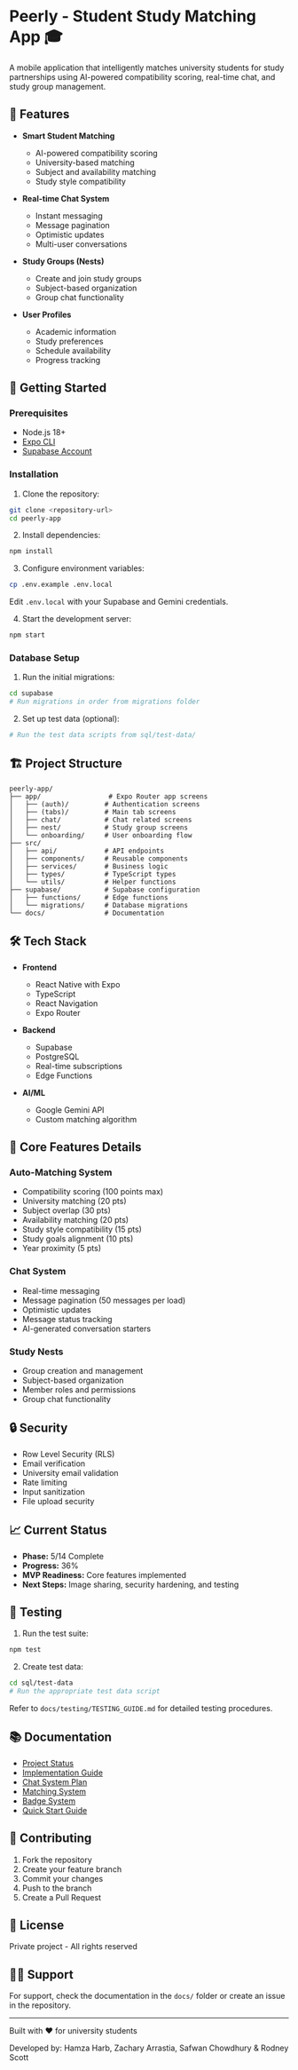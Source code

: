 # Peerly - Student Study Matching App 🎓

A mobile application that intelligently matches university students for study partnerships using AI-powered compatibility scoring, real-time chat, and study group management.

## 🌟 Features

- **Smart Student Matching**
  - AI-powered compatibility scoring
  - University-based matching
  - Subject and availability matching
  - Study style compatibility
  
- **Real-time Chat System**
  - Instant messaging
  - Message pagination
  - Optimistic updates
  - Multi-user conversations
  
- **Study Groups (Nests)**
  - Create and join study groups
  - Subject-based organization
  - Group chat functionality
  
- **User Profiles**
  - Academic information
  - Study preferences
  - Schedule availability
  - Progress tracking

## 🚀 Getting Started

### Prerequisites

- Node.js 18+
- [Expo CLI](https://docs.expo.dev/get-started/installation/)
- [Supabase Account](https://supabase.com)

### Installation

1. Clone the repository:
```bash
git clone <repository-url>
cd peerly-app
```

2. Install dependencies:
```bash
npm install
```

3. Configure environment variables:
```bash
cp .env.example .env.local
```
Edit `.env.local` with your Supabase and Gemini credentials.

4. Start the development server:
```bash
npm start
```

### Database Setup

1. Run the initial migrations:
```bash
cd supabase
# Run migrations in order from migrations folder
```

2. Set up test data (optional):
```bash
# Run the test data scripts from sql/test-data/
```

## 🏗 Project Structure

```
peerly-app/
├── app/                 # Expo Router app screens
│   ├── (auth)/         # Authentication screens
│   ├── (tabs)/         # Main tab screens
│   ├── chat/           # Chat related screens
│   ├── nest/           # Study group screens
│   └── onboarding/     # User onboarding flow
├── src/
│   ├── api/            # API endpoints
│   ├── components/     # Reusable components
│   ├── services/       # Business logic
│   ├── types/          # TypeScript types
│   └── utils/          # Helper functions
├── supabase/           # Supabase configuration
│   ├── functions/      # Edge functions
│   └── migrations/     # Database migrations
└── docs/               # Documentation
```

## 🛠 Tech Stack

- **Frontend**
  - React Native with Expo
  - TypeScript
  - React Navigation
  - Expo Router
  
- **Backend**
  - Supabase
  - PostgreSQL
  - Real-time subscriptions
  - Edge Functions
  
- **AI/ML**
  - Google Gemini API
  - Custom matching algorithm

## 📱 Core Features Details

### Auto-Matching System
- Compatibility scoring (100 points max)
- University matching (20 pts)
- Subject overlap (30 pts)
- Availability matching (20 pts)
- Study style compatibility (15 pts)
- Study goals alignment (10 pts)
- Year proximity (5 pts)

### Chat System
- Real-time messaging
- Message pagination (50 messages per load)
- Optimistic updates
- Message status tracking
- AI-generated conversation starters

### Study Nests
- Group creation and management
- Subject-based organization
- Member roles and permissions
- Group chat functionality

## 🔒 Security

- Row Level Security (RLS)
- Email verification
- University email validation
- Rate limiting
- Input sanitization
- File upload security

## 📈 Current Status

- **Phase:** 5/14 Complete
- **Progress:** 36%
- **MVP Readiness:** Core features implemented
- **Next Steps:** Image sharing, security hardening, and testing

## 🧪 Testing

1. Run the test suite:
```bash
npm test
```

2. Create test data:
```bash
cd sql/test-data
# Run the appropriate test data script
```

Refer to `docs/testing/TESTING_GUIDE.md` for detailed testing procedures.

## 📚 Documentation

- [Project Status](docs/PROJECT_STATUS.md)
- [Implementation Guide](docs/IMPLEMENTATION_GUIDE.md)
- [Chat System Plan](docs/CHAT_SYSTEM_IMPLEMENTATION_PLAN.md)
- [Matching System](MATCHING_SYSTEM_README.md)
- [Badge System](docs/BADGE_SYSTEM.md)
- [Quick Start Guide](docs/TEAM_QUICK_START.md)

## 🤝 Contributing

1. Fork the repository
2. Create your feature branch
3. Commit your changes
4. Push to the branch
5. Create a Pull Request

## 📄 License

Private project - All rights reserved

## 🙋‍♂️ Support

For support, check the documentation in the `docs/` folder or create an issue in the repository.

---

Built with ❤️ for university students

Developed by: Hamza Harb, Zachary Arrastia, Safwan Chowdhury & Rodney Scott
